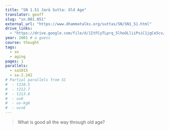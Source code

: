 ```yaml
---
title: "SN 1.51 Jarā Sutta: Old Age"
translator: geoff
slug: "sn.001.051"
external_url: "https://www.dhammatalks.org/suttas/SN/SN1_51.html"
drive_links:
  - "https://drive.google.com/file/d/1ItFCyTLprq_5lhoOLliiPsiC1jgCe5cv/view?usp=drivesdk"
year: 2001 # a guess
course: thought
tags:
  - sn
  - aging
pages: 1
parallels:
  - sa1015
  - sa-2.242
# Partial parallels from SC
#  - t210.5
#  - t212.7
#  - t213.6
#  - uv6
#  - uv-kg6
#  - uvs6
---
```


> What is good      all the way through old age?

<!---->
